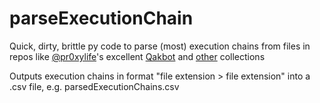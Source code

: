 # parseExecutionChain
Quick, dirty, brittle py code to parse (most) execution chains from files in repos like [@pr0xylife](https://twitter.com/pr0xylife)'s excellent [Qakbot](https://github.com/pr0xylife/Qakbot) and [other](https://github.com/pr0xylife?tab=repositories&q=&type=source&language=&sort=) collections

Outputs execution chains in format "file extension > file extension" into a .csv file, e.g. parsedExecutionChains.csv
